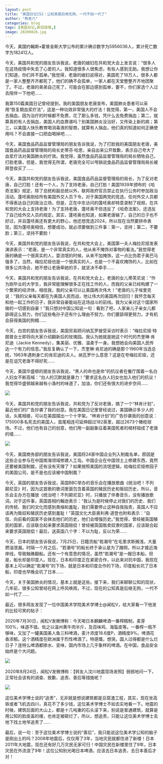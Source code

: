 ```yaml
---
layout: post
title: "美国日记152：公知真是后继无狗，一代不如一代了"
author: "熊老六"
categories: blog
tags: [美国日记,新冠疫情,]
image: 20200826.jpg
---
```

​​​​​​​​今天，美国约翰斯•霍普金斯大学公布的累计确诊数字为5956036人，累计死亡数字为182412人。

今天，美国共和党的朋友告诉我说，老唐的媳妇在共和党大会上发言说：“很多人在这场疫情中失去了心爱的人。我知道很多人很焦虑，有些人感到无助。我想让你们知道，你们并不孤单。”我觉得，老唐的媳妇说得对，美国死了18万人，很多人都是一家人整整齐齐都死了，他们的确不会孤单，一家人都在天堂整整齐齐地团聚了。不过，老唐的弟弟自己死了，可能会在那边感到孤单，要不，你们家选个人过去陪伴一下他吧……

我第150篇美国日记曾经提到，我的美国朋友老唐宣布，美国肺炎患者可以采用“恢复期血浆疗法”，这是一种功效非常强大的疗法！我觉得，第一，美国人不会去捐血，因为治疗的时候都不免费，花了那么多钱，凭什么去免费捐血；第二，就算真的有人去捐血，美国人的血靠谱吗？别美国肺炎没治好，又传染上新的病；第三，以美国人快乐教育喝消毒液的智商，就算有人捐血，他们真的知道如何正确使用吗？不会直接一口把血喝掉吧……

今天，美国食品药品监督管理局的朋友告诉我说，为了打脸我的美国朋友老唐，美国食品药品监督管理局的局长史蒂芬·哈恩，亲自出来公开致歉，表示自己夸大了血浆疗法对美国肺炎的疗效。我觉得，虽然食品药品监督管理局的局长牺牲自己，打脸老唐，但是，我觉得无所谓，老唐完全可以甩锅说食品药品监督管理局局长被拜登收买了……

今天，美国共和党的朋友告诉我说，美国食品药品监督管理局的局长，为了反对老唐，自己打脸！还有一个人，为了支持老唐，自己打脸！美国1939年颁布的《哈奇法案》规定，除了总统和副总统以外，联邦政府官员禁止在执行公务时参加政治活动。蓬呸奥刚给所有美国外交人员下令，对于美国两党的竞选，任何外交人员都不得表达自己的政治立场，但是，正在中东访问的蓬呸奥却特意录制了视频，在共和党的大会上支持老唐！为了支持老唐，蓬呸奥不但违反了《哈奇法案》，还违反了自己给外交人员的规定。其实，蓬呸奥也知道，如果老唐输了，自己的日子也不好过，并且蓬呸奥还有更大的野心，他还想竞选2024，所以现在当然要拼命表现，因为蓬呸奥相信，想要成功，就必须要做到三件事：第一，坚持；第二，不要脸；第三，坚持不要脸！

今天，美国共和党的朋友告诉我说，在共和党大会上，美国第一夫人梅拉尼娅发表演讲表示：“老唐，是一个非常真实的人，他从来不掩饰对事物的看法。”我觉得老唐的确是一个很真实的人，耍流氓的时候，从来不加掩饰，这一点比伪君子奥巴马强多了。当然，梅拉尼娅也是一个很真实的人，也是一个不喜欢掩饰的人，比如在很多公共场合，她不想让老唐牵她的手，就坚决不牵手……

今天，美国共和党的朋友告诉我说，在共和党大会上，老唐的女儿蒂芙尼说：“作为刚毕业的大学生，我非常能理解很多正在找工作的人，而我的父亲已经构建了一个繁荣的经济体，相信我，我的父亲可以让美国再次伟大！”老唐的儿子埃里克说：“我的父亲每天都在为美国人民而战，他让伟大的美国再次回归！我怀念每天和他一起工作的日子，我非常自豪能站在这场战斗的前线。我为父亲对这个国家所做的一切感到自豪！”我只想对中国公知说一句：看到了吧，人家亲儿子亲女儿都舔得这么努力，你们这些龟孙子还有什么理由不努力，你们要舔得更努力，才有机会获得美国的狗粮……

今天，白宫的朋友告诉我说，美国贸易顾问纳瓦罗接受采访时表示：“梅拉尼娅·特朗普女士即将向大家介绍翻新后的玫瑰园。我认为她就是她这个时代的杰奎琳·肯尼迪（Jackie Kennedy），集美丽、优雅、温柔于一身。我想她会向美国人民传达一个有力的信息。”我反复确认了一下，杰奎琳·肯尼迪的确是那个1960年当选总统，1963年遇刺身亡的肯尼迪的夫人。纳瓦罗什么意思？这是在夸梅拉尼娅，还是在诅咒老唐不得好死……

今天，美国华盛顿的朋友告诉我说，“黑人的命也是命”的抗议者在餐厅围着一名白人妇女不断高喊：“白人的沉默就是暴力！”要求这名白人妇女也加入他们的抗议！我觉得华盛顿越来越有小渔村的味道了，加油，你们还有很大的进步空间……

![]({{site.url}}/assets/img/eacedf04ly1gi4m4462fhj20j00acqe7.jpg)  

今天，美国共和党的朋友告诉我说，共和党为了反对老唐，搞了一个“林肯计划”，最近他们的广告抄袭了我的创意。我在美国日记里曾经说过，美国确诊多少人的话，头尾相接，可以在美国摆出一个十字架。“林肯计划”的广告抄袭我的创意说：175000多名死去的美国人，首尾相连可延伸超过182英里，超过2673个橄榄球场。不过，他们也有自己的创意，他们用一副副象征着美国死者的棺材祖成了老唐的墙……

![]({{site.url}}/assets/img/eacedf04ly1gi4m4k98w9j20jd0bz16u.jpg)  

今天，美国商务部的朋友告诉我说，美国将24家中国企业列入制裁名单，原因是这些企业参与在中国南海领域修建人工岛。中国企业在中国领土上修建东西，竟然还要被美国制裁，还有没有天理了？如果按照美国的流氓逻辑，给梅拉尼娅修园子的美国公司，是不是也应该被中国制裁？

今天，英国的朋友告诉我说，英国BBC举办的音乐会在播放歌曲《统治吧！不列颠尼亚》时，因为这首歌的歌词里面包含着英国的殖民历史和贩奴历史，所以，音乐会主办方在播放《统治吧！不列颠尼亚》时，只播放了伴奏音乐，没有播放歌词。对于这件事，英国首相约翰逊表示：“我认为是时候停止对我们的历史、我们的传统、我们的文化而感到畏缩和羞耻，我们需要停止这种自我指责，英国人不应该再为贩奴和殖民历史感到羞耻！”英国文化大臣奥利弗·道登也附和表示：“自信、向前看的国家不会抹去他们的历史，他们会增强历史。”我觉得，曾经被英国殖民的国家，应该联合起来要求英国赔偿！曾经被英国贩卖奴隶的国家，应该联合起来要求英国赔偿！最后，送英国八个字：不以为耻，反以为荣……

今天，日本的朋友告诉我说，7月25日，日籍货船“若潮号”在毛里求斯搁浅，大量燃油泄漏。时隔一个月之后，“若潮号”的船长终于承认是为了蹭网，所以才接近海岸线，导致触礁翻船。还有一个有意思的情况，虽然“若潮号”是一艘日本船，但是，船长却是印度人。现在，日本和印度正在紧密合作，以此来对抗中国，我现在基本上可以确定“若潮号”的下场，就是日本和印度合作的下场，印度船长坑了日本船，印度也早晚会坑了日本……

今天，关于美国肺炎的情况，基本上就是这些。接下来，我们来聊聊公知的现状，几年前，很多公知曾经在网上呼风唤雨，不过，现在的公知真是后继无狗，一代不如一代了……

最近，很多网友发现了一位中国美术学院美术学博士@闻松V，给大家看一下他发的比较可笑的帖子：

2020年7月30日，闻松V发微博称：今天喝日本麒麟啤酒一番榨精制，麦芽100%，味道不错。佐之以温州黄牛肉半斤，及百味鸡、海蜇皮等。一番榨一瓶不够味，又加了一罐美国美人鱼三料啤酒，麦汁浓度18.6度P，酒精度9%。啤酒花香浓郁。这个酒精度在欧洲属于烈性啤酒了。特感慨，想哭。国人过得都是什么烂日子？连特么啤酒都掺水、变味，国内市场上几乎象样的啤酒。在中国，食品安全始终是个大问题。

![]({{site.url}}/assets/img/eacedf04ly1gi4m538eo1j20j616le0z.jpg)  

2020年8月24日，闻松V发微博称：【转友人汶川地震现场发照】弱弱地问一下，正常社会该有的调查、致歉、追责、善后等措施呢？

![]({{site.url}}/assets/img/eacedf04ly1gi4m5juke9j20j616lx3t.jpg)  

这位美术学博士说的“追责”，无非就是想说建筑都是豆腐渣工程，其实，现在坐高铁或者飞机去四川，真花不了多少钱，这位美术学博士不如去实地看一下。地震的时候，建筑后面的大山上，都是十几吨重的石头滚下来，别说是普通建筑，就算是用公知的脸皮盖的楼，也肯定被砸烂了，所以，想追责，只能让这位美术学博士去地下找土地爷追责了……

最后，说一句：至于这位美术学博士说的“善后”，我只能说这位美术学公知的脑子是刚出土的吗？2008年地震后，仅仅用了3年，当地灾民就都住进了新楼！日本2011年大地震，现在还有好几万灾民无家可归！中国灾民在新楼里住了9年，日本灾民在外流浪了9年！这位公知别光喝日本啤酒，应该去日本追责，去日本善后才对！​​​​